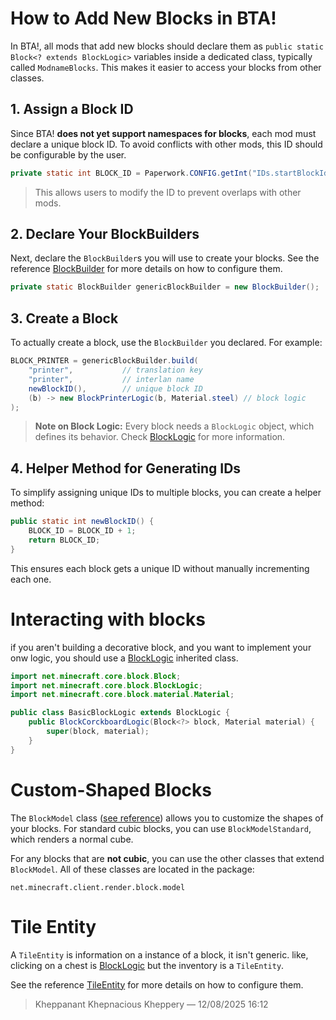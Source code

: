 # How to Add New Blocks in BTA!

In BTA!, all mods that add new blocks should declare them as `public static Block<? extends BlockLogic>` variables inside a dedicated class, typically called `ModnameBlocks`. This makes it easier to access your blocks from other classes.

## 1. Assign a Block ID

Since BTA! **does not yet support namespaces for blocks**, each mod must declare a unique block ID. To avoid conflicts with other mods, this ID should be configurable by the user.

```java
private static int BLOCK_ID = Paperwork.CONFIG.getInt("IDs.startBlockId");
```

> This allows users to modify the ID to prevent overlaps with other mods.

## 2. Declare Your BlockBuilders

Next, declare the `BlockBuilder`s you will use to create your blocks. See the reference [BlockBuilder](./block_builder.md) for more details on how to configure them.

```java
private static BlockBuilder genericBlockBuilder = new BlockBuilder();
```

## 3. Create a Block

To actually create a block, use the `BlockBuilder` you declared. For example:

```java
BLOCK_PRINTER = genericBlockBuilder.build(
    "printer",           // translation key
    "printer",           // interlan name
    newBlockID(),        // unique block ID
    (b) -> new BlockPrinterLogic(b, Material.steel) // block logic
);
```

> **Note on Block Logic:**
> Every block needs a `BlockLogic` object, which defines its behavior. Check [BlockLogic](./logic.md) for more information.

## 4. Helper Method for Generating IDs

To simplify assigning unique IDs to multiple blocks, you can create a helper method:

```java
public static int newBlockID() {
    BLOCK_ID = BLOCK_ID + 1;
    return BLOCK_ID;
}
```

This ensures each block gets a unique ID without manually incrementing each one.

# Interacting with blocks

if you aren't building a decorative block, and you want to implement your onw logic, you should use a [BlockLogic](./logic.md) inherited class.

```java
import net.minecraft.core.block.Block;
import net.minecraft.core.block.BlockLogic;
import net.minecraft.core.block.material.Material;

public class BasicBlockLogic extends BlockLogic {
	public BlockCorckboardLogic(Block<?> block, Material material) {
		super(block, material);
	}
}
```

# Custom-Shaped Blocks

The `BlockModel` class ([see reference](./model.md)) allows you to customize the shapes of your blocks. For standard cubic blocks, you can use `BlockModelStandard`, which renders a normal cube.

For any blocks that are **not cubic**, you can use the other classes that extend `BlockModel`. All of these classes are located in the package:

```
net.minecraft.client.render.block.model
```

# Tile Entity

A `TileEntity` is information on a instance of a block, it isn't generic.
like, clicking on a chest is [BlockLogic](./logic.md) but the inventory is a `TileEntity`.

See the reference [TileEntity](./tile_entities.md) for more details on how to configure them.

> Kheppanant Khepnacious Kheppery — 12/08/2025 16:12


